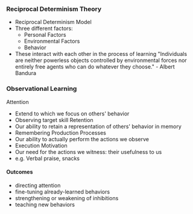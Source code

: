 ### Reciprocal Determinism Theory
- Reciprocal Determinism Model
- Three different factors:
	- Personal Factors
	- Environmental Factors
	- Behavior
- These interact with each other in the process of learning
"Individuals are neither powerless objects controlled by environmental forces nor entirely free agents who can do whatever they choose." - Albert Bandura

### Observational Learning
Attention
- Extend to which we focus on others' behavior
- Observing target skill
Retention
- Our ability to retain a representation of others' behavior in memory
- Remembering
Production Processes
- Our ability to actually perform the actions we observe
- Execution
Motivation
- Our need for the actions we witness: their usefulness to us
- e.g. Verbal praise, snacks
#### Outcomes
- directing attention
- fine-tuning already-learned behaviors
- strengthening or weakening of inhibitions
- teaching new behaviors
